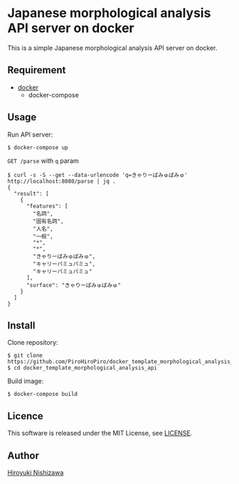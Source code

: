 # Japanese morphological analysis API server on docker

This is a simple Japanese morphological analysis API server on docker.

## Requirement

- [docker](https://www.docker.com/)
  - docker-compose

## Usage

Run API server:

```console
$ docker-compose up
```

`GET /parse` with `q` param
```console
$ curl -s -S --get --data-urlencode 'q=きゃりーぱみゅぱみゅ' http://localhost:8080/parse | jq .
{
  "result": [
    {
      "features": [
        "名詞",
        "固有名詞",
        "人名",
        "一般",
        "*",
        "*",
        "きゃりーぱみゅぱみゅ",
        "キャリーパミュパミュ",
        "キャリーパミュパミュ"
      ],
      "surface": "きゃりーぱみゅぱみゅ"
    }
  ]
}
```

## Install

Clone repository:

```console
$ git clone https://github.com/PiroHiroPiro/docker_template_morphological_analysis_api.git
$ cd docker_template_morphological_analysis_api
```

Build image:

```console
$ docker-compose build
```

## Licence

This software is released under the MIT License, see [LICENSE](https://github.com/PiroHiroPiro/docker_template_morphological_analysis_api/blob/master/LICENSE).

## Author

[Hiroyuki Nishizawa](https://github.com/PiroHiroPiro)
